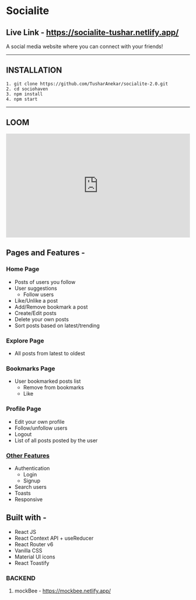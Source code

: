 # Socialite

## Live Link - https://socialite-tushar.netlify.app/

A social media website where you can connect with your friends!

---

## INSTALLATION

```
1. git clone https://github.com/TusharAnekar/socialite-2.0.git
2. cd sociohaven
3. npm install
4. npm start
```

---

## LOOM

<div style="position: relative; padding-bottom: 56.25%; height: 0;"><iframe src="https://www.loom.com/embed/88bfb76742b44246ad0797321b5ec09f?sid=b91369ff-cf94-49ff-9241-d7da3aee3569" frameborder="0" webkitallowfullscreen mozallowfullscreen allowfullscreen style="position: absolute; top: 0; left: 0; width: 100%; height: 100%;"></iframe></div>

## Pages and Features -

### Home Page

- Posts of users you follow
- User suggestions
  - Follow users
- Like/Unlike a post
- Add/Remove bookmark a post
- Create/Edit posts
- Delete your own posts
- Sort posts based on latest/trending

### Explore Page

- All posts from latest to oldest

### Bookmarks Page

- User bookmarked posts list
  - Remove from bookmarks
  - Like

### Profile Page

- Edit your own profile
- Follow/unfollow users
- Logout
- List of all posts posted by the user

### [Other Features](https://socialite-tushar.netlify.app/)

- Authentication
  - Login
  - Signup
- Search users
- Toasts
- Responsive

## Built with -

- React JS
- React Context API + useReducer
- React Router v6
- Vanilla CSS
- Material UI icons
- React Toastify

### BACKEND

1. mockBee - https://mockbee.netlify.app/
